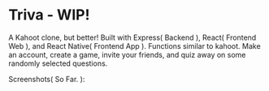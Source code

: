 # Triva - WIP!
A Kahoot clone, but better! Built with Express( Backend ), React( Frontend Web ), and React Native( Frontend App ). Functions similar to kahoot. Make an account, create a game, invite your friends, and quiz away on some randomly selected questions.

Screenshots( So Far. ):

